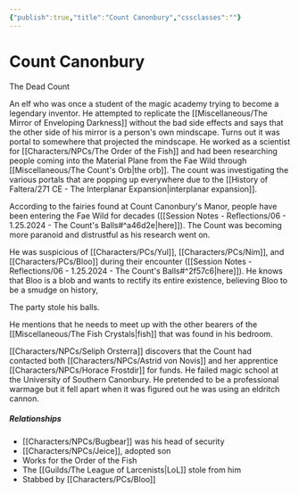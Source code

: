```yaml
---
{"publish":true,"title":"Count Canonbury","cssclasses":""}
---
```


# Count Canonbury
The Dead Count

An elf who was once a student of the magic academy trying to become a legendary inventor. He attempted to replicate the [[Miscellaneous/The Mirror of Enveloping Darkness]] without the bad side effects and says that the other side of his mirror is a person's own mindscape. Turns out it was portal to somewhere that projected the mindscape. He worked as a scientist for [[Characters/NPCs/The Order of the Fish]] and had been researching people coming into the Material Plane from the Fae Wild through [[Miscellaneous/The Count's Orb\|the orb]]. The count was investigating the various portals that are popping up everywhere due to the [[History of Faltera/271 CE - The Interplanar Expansion\|interplanar expansion]]. 

According to the fairies found at Count Canonbury's Manor, people have been entering the Fae Wild for decades ([[Session Notes - Reflections/06 - 1.25.2024 - The Count's Balls#^a46d2e\|here]]). The Count was becoming more paranoid and distrustful as his research went on. 

He was suspicious of [[Characters/PCs/Yul]], [[Characters/PCs/Nim]], and [[Characters/PCs/Bloo]] during their encounter ([[Session Notes - Reflections/06 - 1.25.2024 - The Count's Balls#^2f57c6\|here]]). He knows that Bloo is a blob and wants to rectify its entire existence, believing Bloo to be a smudge on history, 

The party stole his balls. 

He mentions that he needs to meet up with the other bearers of the [[Miscellaneous/The Fish Crystals\|fish]] that was found in his bedroom. 

[[Characters/NPCs/Seliph Orsterra]] discovers that the Count had contacted both [[Characters/NPCs/Astrid von Novis]] and her apprentice [[Characters/NPCs/Horace Frostdir]] for funds. He failed magic school at the University of Southern Canonbury. He pretended to be a professional warmage but it fell apart when it was figured out he was using an eldritch cannon. 

##### Relationships
- [[Characters/NPCs/Bugbear]] was his head of security
- [[Characters/NPCs/Jeice]], adopted son
- Works for the Order of the Fish
- The [[Guilds/The League of Larcenists\|LoL]] stole from him
- Stabbed by [[Characters/PCs/Bloo]]